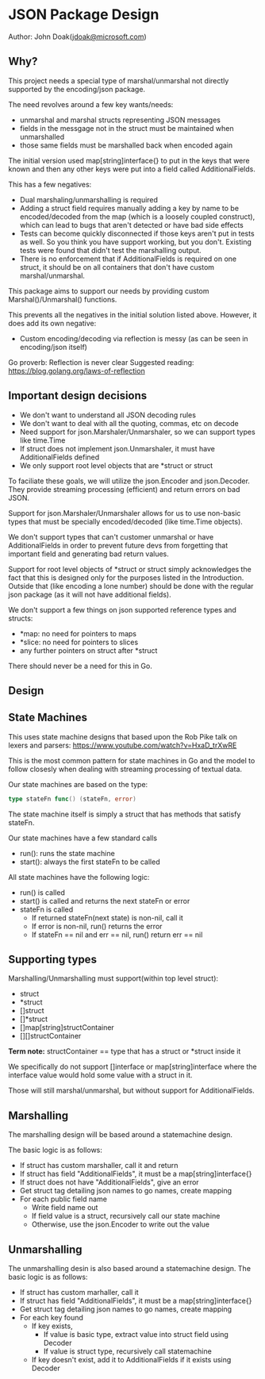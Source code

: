 # JSON Package Design
Author: John Doak(jdoak@microsoft.com)

## Why?

This project needs a special type of marshal/unmarshal not directly supported
by the encoding/json package.

The need revolves around a few key wants/needs:
- unmarshal and marshal structs representing JSON messages
- fields in the messgage not in the struct must be maintained when unmarshalled
- those same fields must be marshalled back when encoded again

The initial version used map[string]interface{} to put in the keys that
were known and then any other keys were put into a field called AdditionalFields.

This has a few negatives:
- Dual marshaling/unmarshalling is required
- Adding a struct field requires manually adding a key by name to be encoded/decoded from the map (which is a loosely coupled construct), which can lead to bugs that aren't detected or have bad side effects
- Tests can become quickly disconnected if those keys aren't put
in tests as well. So you think you have support working, but you
don't. Existing tests were found that didn't test the marshalling output.
- There is no enforcement that if AdditionalFields is required on one struct, it should be on all containers
that don't have custom marshal/unmarshal.

This package aims to support our needs by providing custom Marshal()/Unmarshal() functions.

This prevents all the negatives in the initial solution listed above. However, it does add its own negative:
- Custom encoding/decoding via reflection is messy (as can be  seen in encoding/json itself)

Go proverb: Reflection is never clear
Suggested reading: https://blog.golang.org/laws-of-reflection

## Important design decisions

- We don't want to understand all JSON decoding rules
- We don't want to deal with all the quoting, commas, etc on decode
- Need support for json.Marshaler/Unmarshaler, so we can support types like time.Time
- If struct does not implement json.Unmarshaler, it must have AdditionalFields defined
- We only support root level objects that are \*struct or struct

To faciliate these goals, we will utilize the json.Encoder and json.Decoder.
They provide streaming processing (efficient) and return errors on bad JSON.

Support for json.Marshaler/Unmarshaler allows for us to use non-basic types
that must be specially encoded/decoded (like time.Time objects).

We don't support types that can't customer unmarshal or have AdditionalFields
in order to prevent future devs from forgetting that important field and
generating bad return values.

Support for root level objects of \*struct or struct simply acknowledges the
fact that this is designed only for the purposes listed in the Introduction.
Outside that (like encoding a lone number) should be done with the
regular json package (as it will not have additional fields).

We don't support a few things on json supported reference types and structs:
- \*map: no need for pointers to maps
- \*slice: no need for pointers to slices
- any further pointers on struct after \*struct

There should never be a need for this in Go.

## Design

## State Machines

This uses state machine designs that based upon the Rob Pike talk on
lexers and parsers: https://www.youtube.com/watch?v=HxaD_trXwRE

This is the most common pattern for state machines in Go and
the model to follow closesly when dealing with streaming
processing of textual data.

Our state machines are based on the type:
```go
type stateFn func() (stateFn, error)
```

The state machine itself is simply a struct that has methods that
satisfy stateFn.

Our state machines have a few standard calls
- run(): runs the state machine
- start(): always the first stateFn to be called

All state machines have the following logic:
* run() is called
* start() is called and returns the next stateFn or error
* stateFn is called
    - If returned stateFn(next state) is non-nil, call it
    - If error is non-nil, run() returns the error
    - If stateFn == nil and err == nil, run() return err == nil

## Supporting types

Marshalling/Unmarshalling must support(within top level struct):
- struct
- \*struct
- []struct
- []\*struct
- []map[string]structContainer
- [][]structContainer

**Term note:** structContainer == type that has a struct or \*struct inside it

We specifically do not support []interface or map[string]interface
where the interface value would hold some value with a struct in it.

Those will still marshal/unmarshal, but without support for
AdditionalFields.

## Marshalling

The marshalling design will be based around a statemachine design.

The basic logic is as follows:

* If struct has custom marshaller, call it and return
* If struct has field "AdditionalFields", it must be a map[string]interface{}
* If struct does not have "AdditionalFields", give an error
* Get struct tag detailing json names to go names, create mapping
* For each public field name
    - Write field name out
    - If field value is a struct, recursively call our state machine
    - Otherwise, use the json.Encoder to write out the value

## Unmarshalling

The unmarshalling desin is also based around a statemachine design. The
basic logic is as follows:

* If struct has custom marhaller, call it
* If struct has field "AdditionalFields", it must be a map[string]interface{}
* Get struct tag detailing json names to go names, create mapping
* For each key found
    - If key exists,
        - If value is basic type, extract value into struct field using Decoder
        - If value is struct type, recursively call statemachine
    - If key doesn't exist, add it to AdditionalFields if it exists using Decoder
